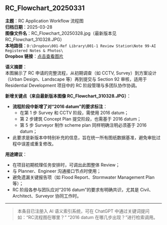 
## RC_Flowchart_20250331

**主题**：RC Application Workflow 流程图  
**归档日期**：2025-03-28  
**图像文件名**：RC_Flowchart_20250328.jpg（最新版本见 RC_Flowchart_310328.JPG）  
**本地路径**：`D:\Dropbox\001-Ref Library\001-1 Review Station\Note 99-AI Registered Notes & Photos\`  
**Dropbox 链接**：[点击查看图片](https://www.dropbox.com/scl/fi/rkz4qn1zfk3925kcxn9wk/RC_Flowchart_20250328.jpg?rlkey=mptiid6z0qpf57n5jfjuhkz8w&dl=0)

**语义摘要**：  
本图展示了 RC 申请的完整流程，从初期调查（如 CCTV, Survey）到方案设计（Urban Design、Landscape 等）再到提交与 Section 92 审核，适用于 Residential Development 项目中的 RC 阶段管理与多团队协作协调。

**新增关键点（来自最新版本图像 RC_Flowchart_310328.JPG）**：
- **流程阶段中新增了对“2016 datum”的要求标注**：
  - 在第 1 步 Survey 和 CCTV 阶段，需使用 2016 datum；
  - 第 2 步建筑 Concept Plan 提交阶段，也需基于 2016 datum；
  - 第 5 步 Surveyor 制作 scheme plan 同样明确注明必须基于 2016 datum；
- 此要求是新版本中特别补充的信息，旨在统一所有图纸数据基准，避免审批过程中误差或重复修改。

**用途建议**：  
- 在项目初期梳理任务安排时，可调出此图整体 Review；
- 与 Planner、Engineer 沟通接口节点时使用；
- 避免遗漏关键报告项（如 Flood Report、Stormwater Management Plan 等）；
- RC 阶段各参与团队应对“2016 datum”的要求有明确共识，尤其是 Civil、Architect、Surveyor 协同工作时。

---

> 本条目已注册入 AI 语义索引系统，可在 ChatGPT 中通过关键词提问如：“RC流程图在哪里？” “2016 datum 在哪几步出现？”进行检索调用。
